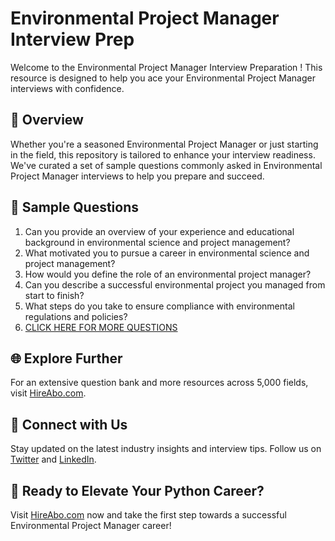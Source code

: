 # Environmental Project Manager Interview Prep

Welcome to the Environmental Project Manager Interview Preparation ! This resource is designed to help you ace your Environmental Project Manager interviews with confidence.

## 🚀 Overview

Whether you're a seasoned Environmental Project Manager or just starting in the field, this repository is tailored to enhance your interview readiness. We've curated a set of sample questions commonly asked in Environmental Project Manager interviews to help you prepare and succeed.

## 📝 Sample Questions

1. Can you provide an overview of your experience and educational background in environmental science and project management?
2. What motivated you to pursue a career in environmental science and project management?
3. How would you define the role of an environmental project manager?
4. Can you describe a successful environmental project you managed from start to finish?
5. What steps do you take to ensure compliance with environmental regulations and policies?
6. [CLICK HERE FOR MORE QUESTIONS](https://hireabo.com/job/10_1_26/Environmental%20Project%20Manager)

## 🌐 Explore Further

For an extensive question bank and more resources across 5,000 fields, visit [HireAbo.com](https://www.hireabo.com).

## 📱 Connect with Us

Stay updated on the latest industry insights and interview tips. Follow us on [Twitter](https://twitter.com/hireabo) and [LinkedIn](https://www.linkedin.com/in/hire-abo-3609972a8/).

## 🚀 Ready to Elevate Your Python Career?

Visit [HireAbo.com](https://www.hireabo.com) now and take the first step towards a successful Environmental Project Manager career!